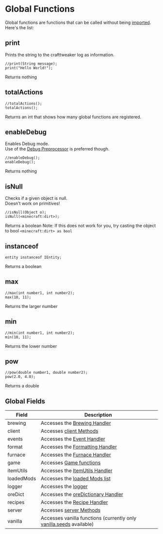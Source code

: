 # Global Functions

Global functions are functions that can be called without being [imported](/AdvancedFunctions/Import/).  
Here's the list:

## print

Prints the string to the crafttweaker log as information.

```zenscript
//print(String message);
print("Hello World!");
```
Returns nothing

## totalActions

```zenscript
//totalActions();
totalActions();
```
Returns an int that shows how many global functions are registered.

## enableDebug

Enables Debug mode.  
Use of the [Debug Preprocessor](/AdvancedFunctions/Preprocessors/DebugPreprocessor/) is preferred though.

```zenscript
//enableDebug();
enableDebug();
```
Returns nothing

## isNull

Checks if a given object is null.  
Doesn't work on primitives!

```zenscript
//isNull(Object o);
isNull(<minecraft:dirt>);
```
Returns a boolean
Note: If this does not work for you, try casting the object to bool `<minecraft:dirt> as bool`


## instanceof

```zenscript
entity instanceof IEntity;
```
Returns a boolean


## max

```zenscript
//max(int number1, int number2);
max(10, 11);
```
Returns the larger number

## min

```zenscript
//min(int number1, int number2);
min(10, 11);
```
Returns the lower number

## pow

```zenscript
//pow(double number1, double number2);
pow(2.0, 4.0);
```
Returns a double



## Global Fields

| Field      | Description                                                                                    |
|------------|------------------------------------------------------------------------------------------------|
| brewing    | Accesses the [Brewing Handler](/Vanilla/Recipes/Recipes_Brewing_Stand/)                        |
| client     | Accesses [client Methods](/Vanilla/Game/IClient/)                                              |
| events     | Accesses the [Event Handler](/Vanilla/Events/IEventManager/)                                   |
| format     | Accesses the [Formatting Handler](/Vanilla/Utils/IFormatter/)                                  |
| furnace    | Accesses the [Furnace Handler](/Vanilla/Recipes/Furnace/Recipes_Furnace/)                      |
| game       | Accesses [Game functions](/Vanilla/Game/IGame/)                                                |
| itemUtils  | Accesses the [ItemUtils Handler](/Vanilla/Utils/IItemUtils/)                                   |
| loadedMods | Accesses the [loaded Mods list](/Vanilla/Game/Mods/)                                           |
| logger     | Accesses the [logger](/Vanilla/Utils/Logger/)                                                  |
| oreDict    | Accesses the [oreDictionary Handler](/Vanilla/OreDict/IOreDict/)                               |
| recipes    | Accesses the [Recipe Handler](/Vanilla/Recipes/Crafting/Recipes_Crafting_Table/)               |
| server     | Accesses [server Methods](/Vanilla/Game/IServer/)                                              |
| vanilla    | Accesses vanilla functions (currently only [vanilla.seeds](/Vanilla/Recipes/Seeds/) available) |
